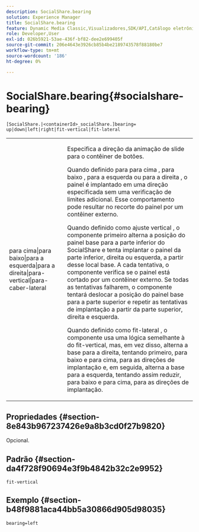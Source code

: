 ```yaml
---
description: SocialShare.bearing
solution: Experience Manager
title: SocialShare.bearing
feature: Dynamic Media Classic,Visualizadores,SDK/API,Catálogo eletrônico
role: Developer,User
exl-id: 026b5921-53ae-436f-bf82-dee2e699405f
source-git-commit: 206e4643e3926cb85b4be2189743578f88180be7
workflow-type: tm+mt
source-wordcount: '186'
ht-degree: 0%

---
```


# SocialShare.bearing{#socialshare-bearing}

`[SocialShare.|<containerId>_socialShare.]bearing= up|down|left|right|fit-vertical|fit-lateral`

<table id="table_0002BE81371D4E16A56FBEDD13FDF3C2"> 
 <tbody> 
  <tr> 
   <td colname="col1"> <p> <span class="codeph"> para cima|para baixo|para a esquerda|para a direita|para-vertical|para-caber-lateral  </span> </p> </td> 
   <td colname="col2"> <p> Especifica a direção da animação de slide para o contêiner de botões. </p> <p> Quando definido para <span class="codeph"> para cima </span>, <span class="codeph"> para baixo </span>, <span class="codeph"> para a esquerda </span> ou <span class="codeph"> para a direita </span>, o painel é implantado em uma direção especificada sem uma verificação de limites adicional. Esse comportamento pode resultar no recorte do painel por um contêiner externo. </p> <p>Quando definido como <span class="codeph"> ajuste vertical </span>, o componente primeiro alterna a posição do painel base para a parte inferior do SocialShare e tenta implantar o painel da parte inferior, direita ou esquerda, a partir desse local base. A cada tentativa, o componente verifica se o painel está cortado por um contêiner externo. Se todas as tentativas falharem, o componente tentará deslocar a posição do painel base para a parte superior e repetir as tentativas de implantação a partir da parte superior, direita e esquerda. </p> <p>Quando definido como <span class="codeph"> fit-lateral </span>, o componente usa uma lógica semelhante à do fit-vertical, mas, em vez disso, alterna a base para a direita, tentando primeiro, para baixo e para cima, para as direções de implantação e, em seguida, alterna a base para a esquerda, tentando assim reduzir, para baixo e para cima, para as direções de implantação. </p> </td> 
  </tr> 
 </tbody> 
</table>

## Propriedades {#section-8e843b967237426e9a8b3cd0f27b9820}

Opcional.

## Padrão {#section-da4f728f90694e3f9b4842b32c2e9952}

`fit-vertical`

## Exemplo {#section-b48f9881aca44bb5a30866d905d98035}

`bearing=left`
